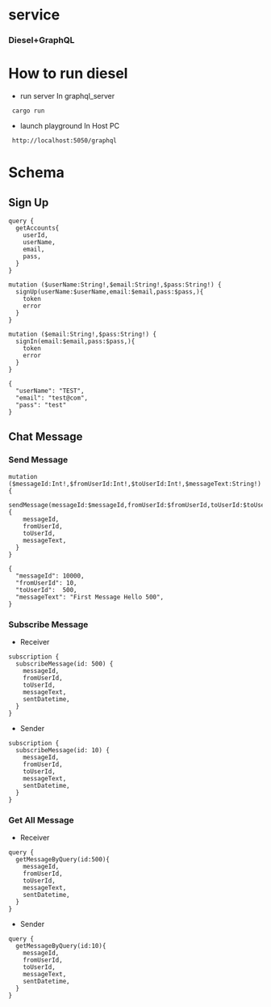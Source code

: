 # service
### Diesel+GraphQL
  
# How to run diesel
  * run server
  In graphql_server
  ```
   cargo run 
  ```
  * launch playground
  In Host PC
  ```
   http://localhost:5050/graphql
  ```

# Schema
## Sign Up
```
query {
  getAccounts{
    userId,
    userName,
    email,
    pass,
  }
}

mutation ($userName:String!,$email:String!,$pass:String!) {
  signUp(userName:$userName,email:$email,pass:$pass,){
    token
    error
  }
}

mutation ($email:String!,$pass:String!) {
  signIn(email:$email,pass:$pass,){
    token
    error
  }
}

{
  "userName": "TEST",
  "email": "test@com",
  "pass": "test"
}
```
## Chat Message
### Send Message
```
mutation ($messageId:Int!,$fromUserId:Int!,$toUserId:Int!,$messageText:String!) {
  sendMessage(messageId:$messageId,fromUserId:$fromUserId,toUserId:$toUserId,messageText:$messageText){
    messageId,
    fromUserId,
    toUserId,
    messageText,
  }
}

{
  "messageId": 10000,
  "fromUserId": 10,
  "toUserId":  500,
  "messageText": "First Message Hello 500",
}
```
### Subscribe Message
* Receiver
```
subscription {
  subscribeMessage(id: 500) {
    messageId,
    fromUserId,
    toUserId,
    messageText,
    sentDatetime,
  }
}
```
* Sender
```
subscription {
  subscribeMessage(id: 10) {
    messageId,
    fromUserId,
    toUserId,
    messageText,
    sentDatetime,
  }
}
```
### Get All Message
* Receiver
```
query {
  getMessageByQuery(id:500){
    messageId,
    fromUserId,
    toUserId,
    messageText,
    sentDatetime,
  }
}
```
* Sender
```
query {
  getMessageByQuery(id:10){
    messageId,
    fromUserId,
    toUserId,
    messageText,
    sentDatetime,
  }
}
```